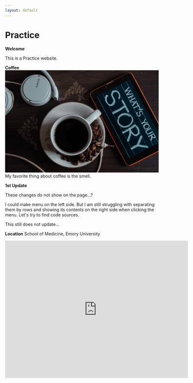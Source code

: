 ```yaml
---
layout: default
---
```

# Practice

**Welcome**

This is a Practice website. 

**Coffee**
![Tell me your story](assets/img/sutar-1749303.jpg) My favorite thing about coffee is the smell.  


**1st Update**

These changes do not show on the page...?

I could make menu on the left side. But I am still struggling with separating them by rows and showing its contents on the right side when clicking the menu. Let's try to find code sources. 

This still does not update... 


**Location**
School of Medicine, Emory University
<iframe src="https://www.google.com/maps/embed?pb=!1m18!1m12!1m3!1d3315.732177734427!2d-84.32365288435649!3d33.79341368067717!2m3!1f0!2f0!3f0!3m2!1i1024!2i768!4f13.1!3m3!1m2!1s0x88f506fa05920093%3A0x262d6790fb6fd912!2sEmory%20University%20School%20of%20Medicine%20GME%20Office!5e0!3m2!1sen!2sus!4v1654096696559!5m2!1sen!2sus" width="600" height="450" style="border:0;" allowfullscreen="" loading="lazy" referrerpolicy="no-referrer-when-downgrade"></iframe> 